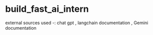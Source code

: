# build_fast_ai_intern

external sources used -: chat gpt , langchain documentation , Gemini documentation

